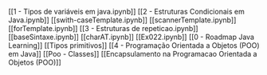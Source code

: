 [[1 - Tipos de variáveis em java.ipynb]]
[[2 - Estruturas Condicionais em Java.ipynb]]
[[swith-caseTemplate.ipynb]]
[[scannerTemplate.ipynb]]
[[forTemplate.ipynb]]
[[3 - Estruturas de repeticao.ipynb]]
[[baseSintaxe.ipynb]]
[[charAT.ipynb]]
[[Ex022.ipynb]]
[[0 - Roadmap Java Learning]]
[[Tipos primitivos]]
[[4 - Programação Orientada a Objetos (POO) em Java]]
[[Poo - Classes]]
[[Encapsulamento na Programacao Orientada a Objetos (POO)]]

